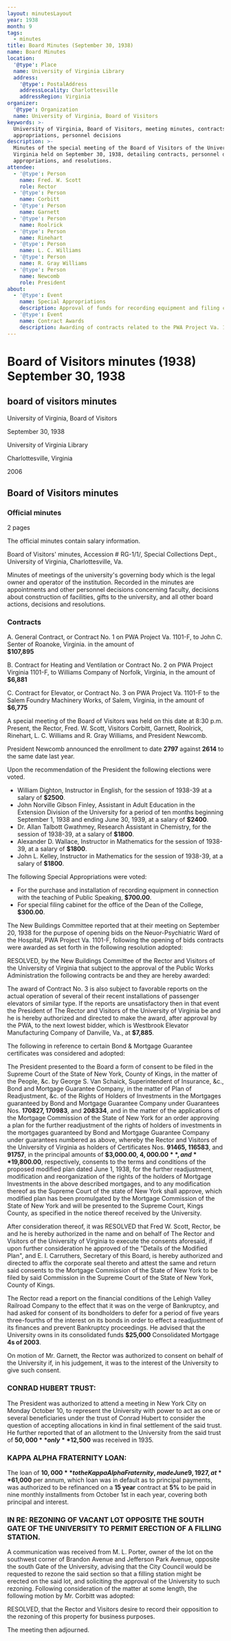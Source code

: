```yaml
---
layout: minutesLayout
year: 1938
month: 9
tags:
  - minutes
title: Board Minutes (September 30, 1938)
name: Board Minutes
location:
  '@type': Place
  name: University of Virginia Library
  address:
    '@type': PostalAddress
    addressLocality: Charlottesville
    addressRegion: Virginia
organizer:
  '@type': Organization
  name: University of Virginia, Board of Visitors
keywords: >-
  University of Virginia, Board of Visitors, meeting minutes, contracts,
  appropriations, personnel decisions
description: >-
  Minutes of the special meeting of the Board of Visitors of the University of
  Virginia held on September 30, 1938, detailing contracts, personnel decisions,
  appropriations, and resolutions.
attendee:
  - '@type': Person
    name: Fred. W. Scott
    role: Rector
  - '@type': Person
    name: Corbitt
  - '@type': Person
    name: Garnett
  - '@type': Person
    name: Roolrick
  - '@type': Person
    name: Rinehart
  - '@type': Person
    name: L. C. Williams
  - '@type': Person
    name: R. Gray Williams
  - '@type': Person
    name: Newcomb
    role: President
about:
  - '@type': Event
    name: Special Appropriations
    description: Approval of funds for recording equipment and filing cabinet.
  - '@type': Event
    name: Contract Awards
    description: Awarding of contracts related to the PWA Project Va. 1101-F.
---
```


<!-- altadded -->
<!-- altadded -->

<!-- llmmeta -->



<!-- llmformatted -->

# Board of Visitors minutes (1938) September 30, 1938

## board of visitors minutes

University of Virginia, Board of Visitors

September 30, 1938

University of Virginia Library

Charlottesville, Virginia

2006

## Board of Visitors minutes

### Official minutes

2 pages

The official minutes contain salary information.

Board of Visitors' minutes, Accession # RG-1/1/, Special Collections Dept., University of Virginia, Charlottesville, Va.

Minutes of meetings of the university's governing body which is the legal owner and operator of the institution. Recorded in the minutes are appointments and other personnel decisions concerning faculty, decisions about construction of facilities, gifts to the university, and all other board actions, decisions and resolutions.

### Contracts

A. General Contract, or Contract No. 1 on PWA Project Va. 1101-F, to John C. Senter of Roanoke, Virginia. in the amount of\
**$107,895**

B. Contract for Heating and Ventilation or Contract No. 2 on PWA Project Virginia 1101-F, to Williams Company of Norfolk, Virginia, in the amount of\
**$6,881**

C. Contract for Elevator, or Contract No. 3 on PWA Project Va. 1101-F to the Salem Foundry Machinery Works, of Salem, Virginia, in the amount of\
**$6,775**

A special meeting of the Board of Visitors was held on this date at 8:30 p.m. Present, the Rector, Fred. W. Scott, Visitors Corbitt, Garnett, Roolrick, Rinehart, L. C. Williams and R. Gray Williams, and President Newcomb.

President Newcomb announced the enrollment to date **2797** against **2614** to the same date last year.

Upon the recommendation of the President the following elections were voted.

* William Dighton, Instructor in English, for the session of 1938-39 at a salary of **$2500**.
* John Norville Gibson Finley, Assistant in Adult Education in the Extension Division of the University for a period of ten months beginning September 1, 1938 and ending June 30, 1939, at a salary of **$2400**.
* Dr. Allan Talbott Gwathmey, Research Assistant in Chemistry, for the session of 1938-39, at a salary of **$1800**.
* Alexander D. Wallace, Instructor in Mathematics for the session of 1938-39, at a salary of **$1800**.
* John L. Kelley, Instructor in Mathematics for the session of 1938-39, at a salary of **$1800**.

The following Special Appropriations were voted:

* For the purchase and installation of recording equipment in connection with the teaching of Public Speaking, **$700.00**.
* For special filing cabinet for the office of the Dean of the College, **$300.00**.

The New Buildings Committee reported that at their meeting on September 20, 1938 for the purpose of opening bids on the Neuor-Psychiatric Ward of the Hospital, PWA Project Va. 1101-F, following the opening of bids contracts were awarded as set forth in the following resolution adopted:

RESOLVED, by the New Buildings Committee of the Rector and Visitors of the University of Virginia that subject to the approval of the Public Works Administration the following contracts be and they are hereby awarded:

The award of Contract No. 3 is also subject to favorable reports on the actual operation of several of their recent installations of passenger elevators of similar type. If the reports are unsatisfactory then in that event the President of The Rector and Visitors of the University of Virginia be and he is hereby authorized and directed to make the award, after approval by the PWA, to the next lowest bidder, which is Westbrook Elevator Manufacturing Company of Danville, Va., at **$7,885**.

The following in reference to certain Bond & Mortgage Guarantee certificates was considered and adopted:

The President presented to the Board a form of consent to be filed in the Supreme Court of the State of New York, County of Kings, in the matter of the People, \&c. by George S. Van Schaick, Superintendent of Insurance, \&c., Bond and Mortgage Guarantee Company, in the matter of Plan of Readjustment, \&c. of the Rights of Holders of Investments in the Mortgages guaranteed by Bond and Mortgage Guarantee Company under Guarantees Nos. **170827, 170983**, and **208334**, and in the matter of the applications of the Mortgage Commission of the State of New York for an order approving a plan for the further readjustment of the rights of holders of investments in the mortgages guaranteed by Bond and Mortgage Guarantee Company under guarantees numbered as above, whereby the Rector and Visitors of the University of Virginia as holders of Certificates Nos. **91465, 116583**, and **91757**, in the principal amounts of **$3,000.00, $4,000.00**, and **$19,800.00**, respectively, consents to the terms and conditions of the proposed modified plan dated June 1, 1938, for the further readjustment, modification and reorganization of the rights of the holders of Mortgage Investments in the above described mortgages, and to any modification thereof as the Supreme Court of the state of New York shall approve, which modified plan has been promulgated by the Mortgage Commission of the State of New York and will be presented to the Supreme Court, Kings County, as specified in the notice thereof received by the University.

After consideration thereof, it was RESOLVED that Fred W. Scott, Rector, be and he is hereby authorized in the name and on behalf of The Rector and Visitors of the University of Virginia to execute the consents aforesaid, if upon further consideration he approved of the "Details of the Modified Plan", and E. I. Carruthers, Secretary of this Board, is hereby authorized and directed to affix the corporate seal thereto and attest the same and return said consents to the Mortgage Commission of the State of New York to be filed by said Commission in the Supreme Court of the State of New York, County of Kings.

The Rector read a report on the financial conditions of the Lehigh Valley Railroad Company to the effect that it was on the verge of Bankruptcy, and had asked for consent of its bondholders to defer for a period of five years three-fourths of the interest on its bonds in order to effect a readjustment of its finances and prevent Bankruptcy proceedings. He advised that the University owns in its consolidated funds **$25,000** Consolidated Mortgage **4s of 2003**.

On motion of Mr. Garnett, the Rector was authorized to consent on behalf of the University if, in his judgement, it was to the interest of the University to give such consent.

### CONRAD HUBERT TRUST:

The President was authorized to attend a meeting in New York City on Monday October 10, to represent the University with power to act as one or several beneficiaries under the trust of Conrad Hubert to consider the question of accepting allocations in kind in final settlement of the said trust. He further reported that of an allotment to the University from the said trust of **$50,000** only **$12,500** was received in 1935.

### KAPPA ALPHA FRATERNITY LOAN:

The loan of **$10,000** to the Kappa Alpha Fraternity, made June 9, 1927, at **6%** interest, payable serially from June 9, 1933 at the rate of **$1,000** per annum, which loan was in default as to principal payments, was authorized to be refinanced on a **15 year** contract at **5%** to be paid in nine monthly installments from October 1st in each year, covering both principal and interest.

### IN RE: REZONING OF VACANT LOT OPPOSITE THE SOUTH GATE OF THE UNIVERSITY TO PERMIT ERECTION OF A FILLING STATION.

A communication was received from M. L. Porter, owner of the lot on the southwest corner of Brandon Avenue and Jefferson Park Avenue, opposite the south Gate of the University, advising that the City Council would be requested to rezone the said section so that a filling station might be erected on the said lot, and soliciting the approval of the University to such rezoning. Following consideration of the matter at some length, the following motion by Mr. Corbitt was adopted:

RESOLVED, that the Rector and Visitors desire to record their opposition to the rezoning of this property for business purposes.

The meeting then adjourned.
